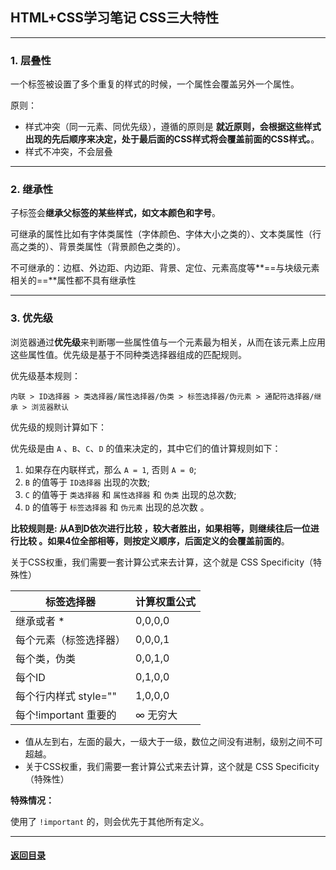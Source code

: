 ## HTML+CSS学习笔记 CSS三大特性

---

### 1. 层叠性

一个标签被设置了多个重复的样式的时候，一个属性会覆盖另外一个属性。

原则：

- 样式冲突（同一元素、同优先级），遵循的原则是 **就近原则，会根据这些样式出现的先后顺序来决定，处于最后面的CSS样式将会覆盖前面的CSS样式。**。
- 样式不冲突，不会层叠



---

### 2. 继承性

子标签会**继承父标签的某些样式，如文本颜色和字号**。

可继承的属性比如有字体类属性（字体颜色、字体大小之类的）、文本类属性（行高之类的）、背景类属性（背景颜色之类的）。

不可继承的：边框、外边距、内边距、背景、定位、元素高度等**==与块级元素相关的==**属性都不具有继承性



---

### 3. 优先级

浏览器通过**优先级**来判断哪一些属性值与一个元素最为相关，从而在该元素上应用这些属性值。优先级是基于不同种类选择器组成的匹配规则。

优先级基本规则：

```
内联 > ID选择器 > 类选择器/属性选择器/伪类 > 标签选择器/伪元素 > 通配符选择器/继承 > 浏览器默认
```

优先级的规则计算如下：

优先级是由 `A` 、`B`、`C`、`D` 的值来决定的，其中它们的值计算规则如下：

1. 如果存在内联样式，那么 `A = 1`, 否则 `A = 0`;
2. `B` 的值等于 `ID选择器` 出现的次数;
3. `C` 的值等于 `类选择器` 和 `属性选择器` 和 `伪类` 出现的总次数;
4. `D` 的值等于 `标签选择器` 和 `伪元素` 出现的总次数 。

**比较规则是: 从A到D依次进行比较 ，较大者胜出，如果相等，则继续往后一位进行比较 。如果4位全部相等，则按定义顺序，后面定义的会覆盖前面的**。

关于CSS权重，我们需要一套计算公式来去计算，这个就是 CSS Specificity（特殊性）

| 标签选择器             | 计算权重公式 |
| ---------------------- | ------------ |
| 继承或者 *             | 0,0,0,0      |
| 每个元素（标签选择器） | 0,0,0,1      |
| 每个类，伪类           | 0,0,1,0      |
| 每个ID                 | 0,1,0,0      |
| 每个行内样式 style=""  | 1,0,0,0      |
| 每个!important  重要的 | ∞ 无穷大     |

- 值从左到右，左面的最大，一级大于一级，数位之间没有进制，级别之间不可超越。 
- 关于CSS权重，我们需要一套计算公式来去计算，这个就是 CSS Specificity（特殊性）



**特殊情况：**

使用了 `!important` 的，则会优先于其他所有定义。



---

#### [返回目录](./)

